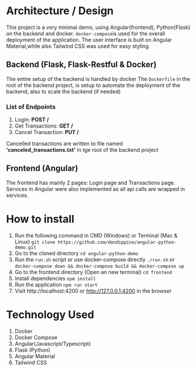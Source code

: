 
# Architecture / Design
This project is a very minimal demo, using Angular(frontend), Python(Flask) on the backend and docker. ```docker-compose```is used for the overall deployment of the application. The user interface is built on Angular Material,while also Tailwind CSS was used for easy styling.


## Backend (Flask, Flask-Restful & Docker) ##
The entire setup of the backend is handled by docker
The ```Dockerfile``` in the root of the backend project, is setup to automate the deployment of the backend, also to scale the backend (if needed) 

### List of Endpoints ### 
1. Login: **POST /**
2. Get Transactions: **GET /**
3. Cancel Transaction: **PUT /**

Cancelled transactions are written to file named ****'canceled_transactions.txt'**** in tge root of the backend project

## Frontend (Angular) ##
The frontend has mainly 2 pages: Login page and Transactions page. Services in Angular were also implemented as all api calls are wrapped in services.

# How to install
1. Run the following command in CMD (Windows) or Terminal (Mac & Linux)
```git clone https://github.com/dondippino/angular-python-demo.git```
2. Go to the cloned directory
```cd angular-python-demo```
3. Run the ```run.sh``` script or use docker-compose directly 
```./run.sh``` or ```docker-compose down && docker-compose build && docker-compose up```
4. Go to the frontend directory (Open an new terminal)
```cd frontend```
5. Install dependencies
```npm install```
6. Run the application
```npm run start```
7. Visit http://localhost:4200 or http://127.0.0.1:4200 in the browser 


# Technology Used
1. Docker
2. Docker Compose
2. Angular(Javascript/Typescript)
3. Flask (Python)
4. Angular Material
5. Tailwind CSS

